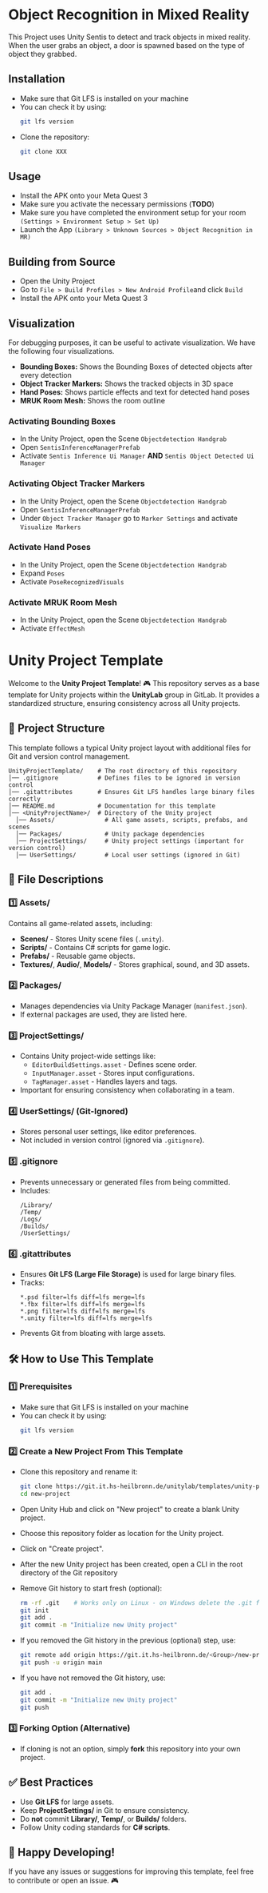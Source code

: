 # Object Recognition in Mixed Reality
This Project uses Unity Sentis to detect and track objects in mixed reality.
When the user grabs an object, a door is spawned based on the type of object they grabbed.

## Installation
- Make sure that Git LFS is installed on your machine
- You can check it by using:
  ```sh
  git lfs version
  ```
- Clone the repository:
  ```sh
  git clone XXX
  ```

## Usage
- Install the APK onto your Meta Quest 3
- Make sure you activate the necessary permissions (**TODO**)
- Make sure you have completed the environment setup for your room `(Settings > Environment Setup > Set Up)`
- Launch the App `(Library > Unknown Sources > Object Recognition in MR)`

## Building from Source
- Open the Unity Project
- Go to `File > Build Profiles > New Android Profile`and click `Build`
- Install the APK onto your Meta Quest 3

## Visualization
For debugging purposes, it can be useful to activate visualization. We have the following four visualizations.
- **Bounding Boxes:** Shows the Bounding Boxes of detected objects after every detection
- **Object Tracker Markers:** Shows the tracked objects in 3D space
- **Hand Poses:** Shows particle effects and text for detected hand poses
- **MRUK Room Mesh:** Shows the room outline

### Activating Bounding Boxes
- In the Unity Project, open the Scene `Objectdetection Handgrab`
- Open `SentisInferenceManagerPrefab`
- Activate `Sentis Inference Ui Manager` **AND** `Sentis Object Detected Ui Manager`

### Activating Object Tracker Markers
- In the Unity Project, open the Scene `Objectdetection Handgrab`
- Open `SentisInferenceManagerPrefab`
- Under `Object Tracker Manager` go to `Marker Settings` and activate `Visualize Markers`

### Activate Hand Poses
- In the Unity Project, open the Scene `Objectdetection Handgrab`
- Expand `Poses`
- Activate `PoseRecognizedVisuals`

### Activate MRUK Room Mesh
- In the Unity Project, open the Scene `Objectdetection Handgrab`
- Activate `EffectMesh`




# Unity Project Template

Welcome to the **Unity Project Template**! 🎮 This repository serves as a base template for Unity projects within the **UnityLab** group in GitLab. It provides a standardized structure, ensuring consistency across all Unity projects.

## 📂 Project Structure
This template follows a typical Unity project layout with additional files for Git and version control management.

```
UnityProjectTemplate/    # The root directory of this repository
│── .gitignore           # Defines files to be ignored in version control
│── .gitattributes       # Ensures Git LFS handles large binary files correctly
│── README.md            # Documentation for this template
│── <UnityProjectName>/  # Directory of the Unity project
  │── Assets/              # All game assets, scripts, prefabs, and scenes
  │── Packages/            # Unity package dependencies
  │── ProjectSettings/     # Unity project settings (important for version control)
  │── UserSettings/        # Local user settings (ignored in Git)

```

## 📄 File Descriptions

### **1️⃣ Assets/**
Contains all game-related assets, including:
- **Scenes/** - Stores Unity scene files (`.unity`).
- **Scripts/** - Contains C# scripts for game logic.
- **Prefabs/** - Reusable game objects.
- **Textures/**, **Audio/**, **Models/** - Stores graphical, sound, and 3D assets.

### **2️⃣ Packages/**
- Manages dependencies via Unity Package Manager (`manifest.json`).
- If external packages are used, they are listed here.

### **3️⃣ ProjectSettings/**
- Contains Unity project-wide settings like:
  - `EditorBuildSettings.asset` - Defines scene order.
  - `InputManager.asset` - Stores input configurations.
  - `TagManager.asset` - Handles layers and tags.
- Important for ensuring consistency when collaborating in a team.

### **4️⃣ UserSettings/** (Git-Ignored)
- Stores personal user settings, like editor preferences.
- Not included in version control (ignored via `.gitignore`).

### **5️⃣ .gitignore**
- Prevents unnecessary or generated files from being committed.
- Includes:
  ```
  /Library/
  /Temp/
  /Logs/
  /Builds/
  /UserSettings/
  ```

### **6️⃣ .gitattributes**
- Ensures **Git LFS (Large File Storage)** is used for large binary files.
- Tracks:
  ```
  *.psd filter=lfs diff=lfs merge=lfs
  *.fbx filter=lfs diff=lfs merge=lfs
  *.png filter=lfs diff=lfs merge=lfs
  *.unity filter=lfs diff=lfs merge=lfs
  ```
- Prevents Git from bloating with large assets.

## 🛠 How to Use This Template
### **1️⃣ Prerequisites**
- Make sure that Git LFS is installed on your machine
- You can check it by using:
  ```sh
  git lfs version
  ```
  
### **2️⃣ Create a New Project From This Template**
- Clone this repository and rename it:
  ```sh
  git clone https://git.it.hs-heilbronn.de/unitylab/templates/unity-project-template.git new-project
  cd new-project
  ```

- Open Unity Hub and click on "New project" to create a blank Unity project.

- Choose this repository folder as location for the Unity project.

- Click on "Create project".

- After the new Unity project has been created, open a CLI in the root directory of the Git repository

- Remove Git history to start fresh (optional):
  ```sh
  rm -rf .git    # Works only on Linux - on Windows delete the .git folder in the root directory of the repository.
  git init
  git add .
  git commit -m "Initialize new Unity project"
  ```

- If you removed the Git history in the previous (optional) step, use:
  ```sh
  git remote add origin https://git.it.hs-heilbronn.de/<Group>/new-project.git
  git push -u origin main
  ```

- If you have not removed the Git history, use:
  ```sh
  git add .
  git commit -m "Initialize new Unity project"
  git push
  ```

### **3️⃣ Forking Option (Alternative)**
- If cloning is not an option, simply **fork** this repository into your own project.

## ✅ Best Practices
- Use **Git LFS** for large assets.
- Keep **ProjectSettings/** in Git to ensure consistency.
- Do **not** commit **Library/**, **Temp/**, or **Builds/** folders.
- Follow Unity coding standards for **C# scripts**.

## 🚀 Happy Developing!
If you have any issues or suggestions for improving this template, feel free to contribute or open an issue. 🎮